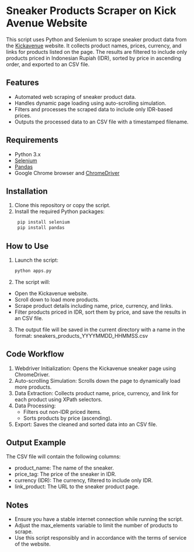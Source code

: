   # Sneaker Products Scraper on Kick Avenue Website

This script uses Python and Selenium to scrape sneaker product data from the [Kickavenue](https://www.kickavenue.com/search/sneakers?sort_by=featured_item_score_desc&keyword=) website. It collects product names, prices, currency, and links for products listed on the page. The results are filtered to include only products priced in Indonesian Rupiah (IDR), sorted by price in ascending order, and exported to an CSV file.

## Features
- Automated web scraping of sneaker product data.
- Handles dynamic page loading using auto-scrolling simulation.
- Filters and processes the scraped data to include only IDR-based prices.
- Outputs the processed data to an CSV file with a timestamped filename.

## Requirements
- Python 3.x
- [Selenium](https://pypi.org/project/selenium/)
- [Pandas](https://pandas.pydata.org/)
- Google Chrome browser and [ChromeDriver](https://sites.google.com/chromium.org/driver/)

## Installation
1. Clone this repository or copy the script.
2. Install the required Python packages:
   ```bash 
    pip install selenium
    pip install pandas
    ```

 ## How to Use
 1. Launch the script:
    ```bash 
    python apps.py
    ```
2. The script will:
- Open the Kickavenue website.
- Scroll down to load more products.
- Scrape product details including name, price, currency, and links.
- Filter products priced in IDR, sort them by price, and save the results in an CSV file.
3. The output file will be saved in the current directory with a name in the format:
sneakers_products_YYYYMMDD_HHMMSS.csv

## Code Workflow
1. Webdriver Initialization: Opens the Kickavenue sneaker page using ChromeDriver.
2. Auto-scrolling Simulation: Scrolls down the page to dynamically load more products.
3. Data Extraction: Collects product name, price, currency, and link for each product using XPath selectors.
4. Data Processing:
    - Filters out non-IDR priced items.
    - Sorts products by price (ascending).
5. Export: Saves the cleaned and sorted data into an CSV file.

## Output Example
The CSV file will contain the following columns:
- product_name: The name of the sneaker.
- price_tag: The price of the sneaker in IDR.
- currency (IDR): The currency, filtered to include only IDR.
- link_product: The URL to the sneaker product page.

## Notes
- Ensure you have a stable internet connection while running the script.
- Adjust the max_elements variable to limit the number of products to scrape.
- Use this script responsibly and in accordance with the terms of service of the website.
